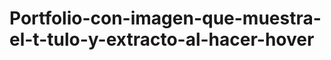 Portfolio-con-imagen-que-muestra-el-t-tulo-y-extracto-al-hacer-hover
====================================================================
